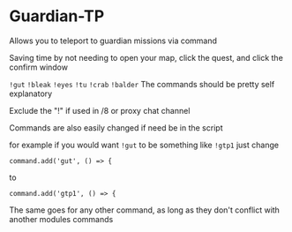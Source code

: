 # Guardian-TP


Allows you to teleport to guardian missions via command

Saving time by not needing to open your map, click the quest, and click the confirm window

`!gut`
`!bleak`
`!eyes`
`!tu`
`!crab`
`!balder`
The commands should be pretty self explanatory

Exclude the "!" if used in /8 or proxy chat channel

Commands are also easily changed if need be in the script

for example if you would want `!gut` to be something like `!gtp1` just change

`command.add('gut', () => {`

to

`command.add('gtp1', () => {`


The same goes for any other command, as long as they don't conflict with another modules commands
